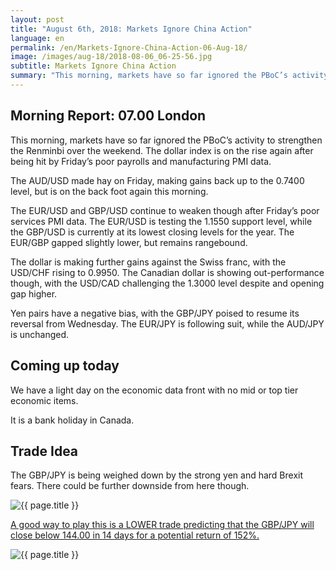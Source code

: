 ```yaml
---
layout: post
title: "August 6th, 2018: Markets Ignore China Action"
language: en
permalink: /en/Markets-Ignore-China-Action-06-Aug-18/
image: /images/aug-18/2018-08-06_06-25-56.jpg
subtitle: Markets Ignore China Action
summary: "This morning, markets have so far ignored the PBoC’s activity to strengthen the Renminbi over the weekend. The dollar index is on the rise again after being hit by Friday’s poor payrolls and manufacturing PMI data"
---
```

## Morning Report: 07.00 London

This morning, markets have so far ignored the PBoC’s activity to strengthen the Renminbi over the weekend. The dollar index is on the rise again after being hit by Friday’s poor payrolls and manufacturing PMI data. 

The AUD/USD made hay on Friday, making gains back up to the 0.7400 level, but is on the back foot again this morning. 

The EUR/USD and GBP/USD continue to weaken though after Friday’s poor services PMI data. The EUR/USD is testing the 1.1550 support level, while the GBP/USD is currently at its lowest closing levels for the year. The EUR/GBP gapped slightly lower, but remains rangebound. 

The dollar is making further gains against the Swiss franc, with the USD/CHF rising to 0.9950. The Canadian dollar is showing out-performance though, with the USD/CAD challenging the 1.3000 level despite and opening gap higher. 

Yen pairs have a negative bias, with the GBP/JPY poised to resume its reversal from Wednesday. The EUR/JPY is following suit, while the AUD/JPY is unchanged. 

## Coming up today

We have a light day on the economic data front with no mid or top tier economic items. 

It is a bank holiday in Canada. 

## Trade Idea

The GBP/JPY is being weighed down by the strong yen and hard Brexit fears. There could be further downside from here though.

<img class="post-image" src="{{ site.url }}/images/aug-18/2018-08-06_06-25-56.jpg" alt="{{ page.title }}" title="{{ page.title }}">

<a href="%LINK%%?currency=GBP&market=forex&underlying=frxGBPJPY&formname=higherlower&duration_amount=14&duration_units=d&amount=10&amount_type=stake&expiry_type=duration&barrier=144.00" target="_blank" rel="noopener noreferrer nofollow">A good way to play this is a LOWER trade predicting that the GBP/JPY will close below 144.00 in 14 days for a potential return of 152%.</a>

<img class="post-image" src="{{ site.url }}/images/aug-18/2018-08-06_06-28-02.jpg" alt="{{ page.title }}" title="{{ page.title }}">
